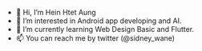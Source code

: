 - 👋 Hi, I’m Hein Htet Aung
- 👀 I’m interested in Android app developing and AI.
- 🌱 I’m currently learning Web Design Basic and Flutter.
- 📫 You can reach me by twitter (@sidney_wane)


